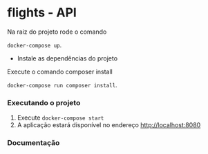 # flights - API

Na raiz do projeto rode o comando

```docker-compose up```. 

- Instale as dependências do projeto

 Execute o comando composer install
 
 ```docker-compose run composer install```.

### Executando o projeto

  1. Execute ```docker-compose start```
  2. A aplicação estará disponível no endereço [http://localhost:8080](http://localhost:8080)


### Documentação
